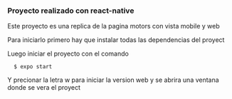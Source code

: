### Proyecto realizado con react-native

Este proyecto es una replica de la pagina motors con vista mobile y web

Para iniciarlo primero hay que instalar todas las dependencias del proyect

Luego iniciar el proyecto con el comando 

      $ expo start

Y precionar la letra w para iniciar la version web y se abrira una ventana donde se vera el proyect

